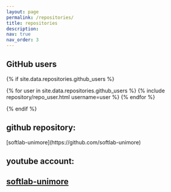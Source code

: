```yaml
---
layout: page
permalink: /repositories/
title: repositories
description:
nav: true
nav_order: 3
---
```


## GitHub users

{% if site.data.repositories.github_users %}
<div class="repositories d-flex flex-wrap flex-md-row flex-column justify-content-between align-items-center">
  {% for user in site.data.repositories.github_users %}
    {% include repository/repo_user.html username=user %}
  {% endfor %}

{% endif %}


## github repository:
<div class="repositories d-flex flex-wrap flex-md-row flex-column justify-content-between align-items-center">
[softlab-unimore](https://github.com/softlab-unimore)
</div>



## youtube account:

[softlab-unimore](https://github.com/softlab-unimore)
---


